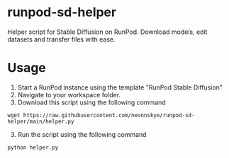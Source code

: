 # runpod-sd-helper
Helper script for Stable Diffusion on RunPod. Download models, edit datasets and transfer files with ease.

# Usage
1. Start a RunPod instance using the template "RunPod Stable Diffusion"
2. Navigate to your workspace folder.
3. Download this script using the following command
```shell
wget https://raw.githubusercontent.com/neonnskye/runpod-sd-helper/main/helper.py
```
3. Run the script using the following command
```shell
python helper.py
```
